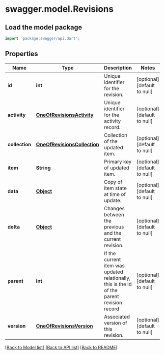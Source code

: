 # swagger.model.Revisions

## Load the model package
```dart
import 'package:swagger/api.dart';
```

## Properties
Name | Type | Description | Notes
------------ | ------------- | ------------- | -------------
**id** | **int** | Unique identifier for the revision. | [optional] [default to null]
**activity** | [**OneOfRevisionsActivity**](OneOfRevisionsActivity.md) | Unique identifier for the activity record. | [optional] [default to null]
**collection** | [**OneOfRevisionsCollection**](OneOfRevisionsCollection.md) | Collection of the updated item. | [optional] [default to null]
**item** | **String** | Primary key of updated item. | [optional] [default to null]
**data** | [**Object**](Object.md) | Copy of item state at time of update. | [optional] [default to null]
**delta** | [**Object**](Object.md) | Changes between the previous and the current revision. | [optional] [default to null]
**parent** | **int** | If the current item was updated relationally, this is the id of the parent revision record | [optional] [default to null]
**version** | [**OneOfRevisionsVersion**](OneOfRevisionsVersion.md) | Associated version of this revision. | [optional] [default to null]

[[Back to Model list]](../README.md#documentation-for-models) [[Back to API list]](../README.md#documentation-for-api-endpoints) [[Back to README]](../README.md)

